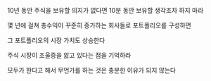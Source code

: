 10년 동안 주식을 보유할 의지가 없다면 10분 동안 보유할 생각조차 하지 마라

몇 년에 걸쳐 총수익이 꾸준히 증가하는 회사들로 포트폴리오를 구성하면

그 포트폴리오의 시장 가치도 상승한다

주식 시장이 조울증을 앓고 있다는 점을 기억하라

모두가 한다고 해서 무언가를 하는 것은 충분한 이유가 되지 않는다

